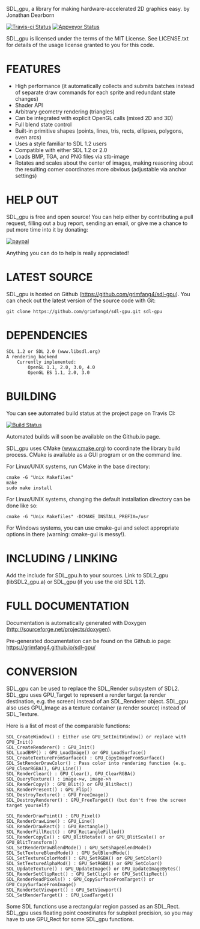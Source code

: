 SDL_gpu, a library for making hardware-accelerated 2D graphics easy.
by Jonathan Dearborn

[![Travis-ci Status](https://travis-ci.org/grimfang4/sdl-gpu.svg?branch=master)](https://travis-ci.org/grimfang4/sdl-gpu)
[![Appveyor Status](https://ci.appveyor.com/api/projects/status/32r7s2skrgm9ubva?svg=true)](https://ci.appveyor.com/api/projects/status/32r7s2skrgm9ubva?svg=true)

SDL_gpu is licensed under the terms of the MIT License.
See LICENSE.txt for details of the usage license granted to you for this code.

FEATURES
========

* High performance (it automatically collects and submits batches instead of separate draw commands for each sprite and redundant state changes)
* Shader API
* Arbitrary geometry rendering (triangles)
* Can be integrated with explicit OpenGL calls (mixed 2D and 3D)
* Full blend state control
* Built-in primitive shapes (points, lines, tris, rects, ellipses, polygons, even arcs)
* Uses a style familiar to SDL 1.2 users
* Compatible with either SDL 1.2 or 2.0
* Loads BMP, TGA, and PNG files via stb-image
* Rotates and scales about the center of images, making reasoning about the resulting corner coordinates more obvious (adjustable via anchor settings)


HELP OUT
========

SDL_gpu is free and open source!  You can help either by contributing a pull request, filling out a bug report, sending an email, or give me a chance to put more time into it by donating:

[![paypal](https://www.paypalobjects.com/en_US/i/btn/btn_donate_LG.gif)](https://www.paypal.com/cgi-bin/webscr?cmd=_s-xclick&hosted_button_id=3WJCLJ3P4BV9A)

Anything you can do to help is really appreciated!


LATEST SOURCE
=============

SDL_gpu is hosted on Github (https://github.com/grimfang4/sdl-gpu).  You can check out the latest version of the source code with Git:
```
git clone https://github.com/grimfang4/sdl-gpu.git sdl-gpu
```


DEPENDENCIES
============

```
SDL 1.2 or SDL 2.0 (www.libsdl.org)
A rendering backend
	Currently implemented:
		OpenGL 1.1, 2.0, 3.0, 4.0
		OpenGL ES 1.1, 2.0, 3.0
```


BUILDING
========

You can see automated build status at the project page on Travis CI:

[![Build Status](https://travis-ci.org/grimfang4/sdl-gpu.svg?branch=master)](https://travis-ci.org/grimfang4/sdl-gpu)

Automated builds will soon be available on the Github.io page.

SDL_gpu uses CMake (www.cmake.org) to coordinate the library build process.  CMake is available as a GUI program or on the command line.

For Linux/UNIX systems, run CMake in the base directory:
```
cmake -G "Unix Makefiles"
make
sudo make install
```

For Linux/UNIX systems, changing the default installation directory can be done like so:
```
cmake -G "Unix Makefiles" -DCMAKE_INSTALL_PREFIX=/usr
```

For Windows systems, you can use cmake-gui and select appropriate options in there (warning: cmake-gui is messy!).


INCLUDING / LINKING
===================

Add the include for SDL_gpu.h to your sources.  Link to SDL2_gpu (libSDL2_gpu.a) or SDL_gpu (if you use the old SDL 1.2).


FULL DOCUMENTATION
==================

Documentation is automatically generated with Doxygen (http://sourceforge.net/projects/doxygen).

Pre-generated documentation can be found on the Github.io page:
https://grimfang4.github.io/sdl-gpu/


CONVERSION
==========

SDL_gpu can be used to replace the SDL_Render subsystem of SDL2.  SDL_gpu uses GPU_Target to represent a render target (a render destination, e.g. the screen) instead of an SDL_Renderer object.  SDL_gpu also uses GPU_Image as a texture container (a render source) instead of SDL_Texture.

Here is a list of most of the comparable functions:

```
SDL_CreateWindow() : Either use GPU_SetInitWindow() or replace with GPU_Init()
SDL_CreateRenderer() : GPU_Init()
SDL_LoadBMP() : GPU_LoadImage() or GPU_LoadSurface()
SDL_CreateTextureFromSurface() : GPU_CopyImageFromSurface()
SDL_SetRenderDrawColor() : Pass color into rendering function (e.g. GPU_ClearRGBA(), GPU_Line())
SDL_RenderClear() : GPU_Clear(), GPU_ClearRGBA()
SDL_QueryTexture() : image->w, image->h
SDL_RenderCopy() : GPU_Blit() or GPU_BlitRect()
SDL_RenderPresent() : GPU_Flip()
SDL_DestroyTexture() : GPU_FreeImage()
SDL_DestroyRenderer() : GPU_FreeTarget() (but don't free the screen target yourself)

SDL_RenderDrawPoint() : GPU_Pixel()
SDL_RenderDrawLine() : GPU_Line()
SDL_RenderDrawRect() : GPU_Rectangle()
SDL_RenderFillRect() : GPU_RectangleFilled()
SDL_RenderCopyEx() : GPU_BlitRotate() or GPU_BlitScale() or GPU_BlitTransform()
SDL_SetRenderDrawBlendMode() : GPU_SetShapeBlendMode()
SDL_SetTextureBlendMode() : GPU_SetBlendMode()
SDL_SetTextureColorMod() : GPU_SetRGBA() or GPU_SetColor()
SDL_SetTextureAlphaMod() : GPU_SetRGBA() or GPU_SetColor()
SDL_UpdateTexture() : GPU_UpdateImage() or GPU_UpdateImageBytes()
SDL_RenderSetClipRect() : GPU_SetClip() or GPU_SetClipRect()
SDL_RenderReadPixels() : GPU_CopySurfaceFromTarget() or GPU_CopySurfaceFromImage()
SDL_RenderSetViewport() : GPU_SetViewport()
SDL_SetRenderTarget() : GPU_LoadTarget()
```

Some SDL functions use a rectangular region passed as an SDL_Rect.  SDL_gpu uses floating point coordinates for subpixel precision, so you may have to use GPU_Rect for some SDL_gpu functions.


